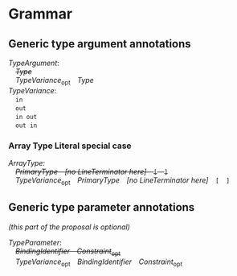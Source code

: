 # Grammar

## <a name="type-arguments-annotations"></a> Generic type argument annotations

*TypeArgument*:  
&emsp;~~*Type*~~  
&emsp;*TypeVariance*<sub>opt</sub>&emsp;*Type*  
*TypeVariance*:  
&emsp;`in`  
&emsp;`out`  
&emsp;`in out`  
&emsp;`out in`

### Array Type Literal special case

*ArrayType:*  
&emsp;~~*PrimaryType*&emsp;*[no LineTerminator here]*&emsp;`[`&emsp;`]`~~  
&emsp;*TypeVariance*<sub>opt</sub>&emsp;*PrimaryType*&emsp;*[no LineTerminator here]*&emsp;`[`&emsp;`]`

## <a name="type-parameters-annotations"></a> Generic type parameter annotations
_(this part of the proposal is optional)_

_TypeParameter_:  
&emsp;~~*BindingIdentifier&emsp;Constraint*<sub>opt</sub>~~  
&emsp;*TypeVariance*<sub>opt</sub>&emsp;*BindingIdentifier Constraint*<sub>opt</sub>